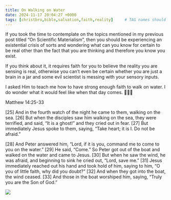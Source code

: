 ```yaml
---
title: On Walking on Water
date: 2024-11-17 20:04:27 +0000
tags: [christbro,bible,salvation,faith,reality]     # TAG names should always be lowercase
---
```


If you took the time to contemplate on the topics mentioned in my previous post titled “On Scientific Materialism”, then you should be experiencing an existential crisis of sorts and wondering what can you know for certain to be real other than the fact that you are thinking and therefore you know you exist.

If you think about it, it requires faith for you to believe the reality you are sensing is real, otherwise you can’t even be certain whether you are just a brain in a jar and some evil scientist is messing with your sensory inputs.

I asked Him to teach me how to have strong enough faith to walk on water. I do wonder what it would feel like when that day comes. 🫣😬🫨

Matthew 14:25-33

[25] And in the fourth watch of the night he came to them, walking on the sea. [26] But when the disciples saw him walking on the sea, they were terrified, and said, “It is a ghost!” and they cried out in fear. [27] But immediately Jesus spoke to them, saying, “Take heart; it is I. Do not be afraid.”

[28] And Peter answered him, “Lord, if it is you, command me to come to you on the water.” [29] He said, “Come.” So Peter got out of the boat and walked on the water and came to Jesus. [30] But when he saw the wind, he was afraid, and beginning to sink he cried out, “Lord, save me.” [31] Jesus immediately reached out his hand and took hold of him, saying to him, “O you of little faith, why did you doubt?” [32] And when they got into the boat, the wind ceased. [33] And those in the boat worshiped him, saying, “Truly you are the Son of God.”

![](/f4888c4c0567d8865482b9d9b9fcaf08.jpeg)